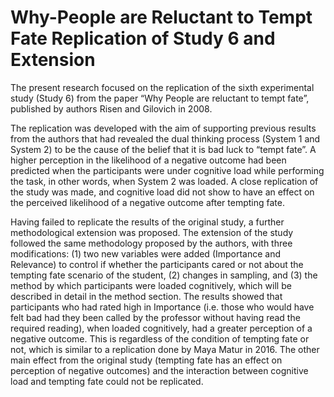 # Why-People are Reluctant to Tempt Fate Replication of Study 6 and Extension

The present research focused on the replication of the sixth experimental study (Study 6) from the paper “Why People are reluctant to tempt fate”, published by authors Risen and Gilovich in 2008. 

The replication was developed with the aim of supporting previous results from the authors that had revealed the dual thinking process (System 1 and System 2) to be the cause of the belief that it is bad luck to “tempt fate”. A higher perception in the likelihood of a negative outcome had been predicted when the participants were under cognitive load while performing the task, in other words, when System 2 was loaded. A close replication of the study was made, and cognitive load did not show to have an effect on the perceived likelihood of a negative outcome after tempting fate. 

Having failed to replicate the results of the original study, a further methodological extension was proposed. The extension of the study followed the same methodology proposed by the authors, with three modifications: (1) two new variables were added (Importance and Relevance) to control if whether the participants cared or not about the tempting fate scenario of the student, (2) changes in sampling, and (3) the method by which participants were loaded cognitively, which will be described in detail in the method section. The results showed that participants who had rated high in Importance (i.e. those who would have felt bad had they been called by the professor without having read the required reading), when loaded cognitively, had a greater perception of a negative outcome. This is regardless of the condition of tempting fate or not, which is similar to a replication done by Maya Matur in 2016. The other main effect from the original study (tempting fate has an effect on perception of negative outcomes) and the interaction between cognitive load and tempting fate could not be replicated.
